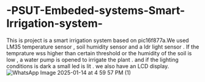 # -PSUT-Embeded-systems-Smart-Irrigation-system-
This is project is a smart irrigation system based on pic16f877a.We used LM35 temperature sensor , soil humidity sensor and a ldr light sensor . If the temprature wss higher than certain threshold or the humidity of the soil is low , a water pump is opened to irrigate the plant . and if the lighting conditions is dark a small led is lit . we also have an LCD display.
![WhatsApp Image 2025-01-14 at 4 59 57 PM (1)](https://github.com/user-attachments/assets/d67ca690-5726-4fa1-8392-62af8664a32c)

